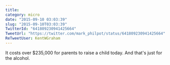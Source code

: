 ```yaml
---
title: 
category: micro
date: "2015-09-10 03:03:39"
slug: "2015-09-10T03:03:39"
TwitterId: "641809230941425664"
TweetUrl: "https://twitter.com/mark_philpot/status/641809230941425664"
ReTweetUser: KentWGraham
---
```


<i class="fa fa-retweet" aria-hidden="true"></i> It costs over $235,000 for
parents to raise a child today. And that's just for the alcohol.
